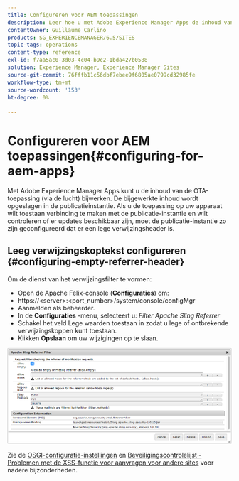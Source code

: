 ```yaml
---
title: Configureren voor AEM toepassingen
description: Leer hoe u met Adobe Experience Manager Apps de inhoud van uw OTA-toepassing (via de lucht) kunt bijwerken.
contentOwner: Guillaume Carlino
products: SG_EXPERIENCEMANAGER/6.5/SITES
topic-tags: operations
content-type: reference
exl-id: f7aa5ac0-3d03-4c04-b9c2-1bda427b0588
solution: Experience Manager, Experience Manager Sites
source-git-commit: 76fffb11c56dbf7ebee9f6805ae0799cd32985fe
workflow-type: tm+mt
source-wordcount: '153'
ht-degree: 0%

---
```


# Configureren voor AEM toepassingen{#configuring-for-aem-apps}

Met Adobe Experience Manager Apps kunt u de inhoud van de OTA-toepassing (via de lucht) bijwerken. De bijgewerkte inhoud wordt opgeslagen in de publicatieinstantie. Als u de toepassing op uw apparaat wilt toestaan verbinding te maken met de publicatie-instantie en wilt controleren of er updates beschikbaar zijn, moet de publicatie-instantie zo zijn geconfigureerd dat er een lege verwijzingsheader is.

## Leeg verwijzingskoptekst configureren {#configuring-empty-referrer-header}

Om de dienst van het verwijzingsfilter te vormen:

* Open de Apache Felix-console (**Configuraties**) om:
* https://&lt;server>:&lt;port_number>/system/console/configMgr
* Aanmelden als beheerder.
* In de **Configuraties** -menu, selecteert u: *Filter Apache Sling Referrer*
* Schakel het veld Lege waarden toestaan in zodat u lege of ontbrekende verwijzingskoppen kunt toestaan.
* Klikken **Opslaan** om uw wijzigingen op te slaan.

![chlimage_1-58](assets/chlimage_1-58a.png)

Zie de [OSGI-configuratie-instellingen](/help/sites-deploying/osgi-configuration-settings.md) en [Beveiligingscontrolelijst - Problemen met de XSS-functie voor aanvragen voor andere sites](/help/sites-administering/security-checklist.md#protect-against-cross-site-request-forgery) voor nadere bijzonderheden.

